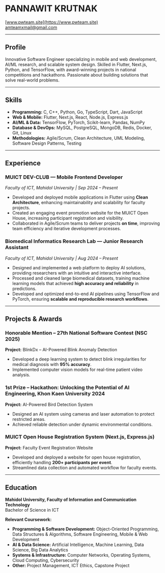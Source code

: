 # PANNAWIT KRUTNAK

[www.pwteam.site](https://www.pwteam.site)  
amteamxmail@gmail.com

---

## Profile
Innovative Software Engineer specializing in mobile and web development, AI/ML research, and scalable system design. Skilled in Flutter, Next.js, Python, and TensorFlow, with award-winning projects in national competitions and hackathons. Passionate about building solutions that solve real-world problems.

---

## Skills

- **Programming:** C, C++, Python, Go, TypeScript, Dart, JavaScript  
- **Web & Mobile:** Flutter, Next.js, React, Node.js, Express.js  
- **AI/ML & Data:** TensorFlow, PyTorch, Scikit-learn, Pandas, NumPy  
- **Database & DevOps:** MySQL, PostgreSQL, MongoDB, Redis, Docker, Git, Linux  
- **Methodologies:** Agile/Scrum, Clean Architecture, UML Modeling, Software Design Patterns, Testing  

---

## Experience

### **MUICT DEV-CLUB — Mobile Frontend Developer**  
*Faculty of ICT, Mahidol University | Sep 2024 – Present*  
- Developed and deployed mobile applications in Flutter using **Clean Architecture**, enhancing maintainability and scalability for faculty projects.  
- Created an engaging event promotion website for the MUICT Open House, increasing participant registration and visibility.  
- Collaborated in Agile/Scrum teams to deliver projects **on time**, improving team efficiency and iterative development processes.  


### **Biomedical Informatics Research Lab — Junior Research Assistant**  
*Faculty of ICT, Mahidol University | Aug 2024 – Present*  
- Designed and implemented a web platform to deploy AI solutions, providing researchers with an intuitive and interactive interface.  
- Processed and cleaned large biomedical datasets, training machine learning models that achieved **high accuracy and reliability** in predictions.  
- Developed and optimized end-to-end AI pipelines using TensorFlow and PyTorch, ensuring **scalable and reproducible research workflows**.  


---

## Projects & Awards

### **Honorable Mention – 27th National Software Contest (NSC 2025)**  
**Project:** BlinkDx – AI-Powered Blink Anomaly Detection  
- Developed a deep learning system to detect blink irregularities for medical diagnosis with **95% accuracy**.  
- Implemented computer vision models for real-time patient video analysis.

### **1st Prize – Hackathon: Unlocking the Potential of AI Engineering, Khon Kaen University 2024**  
**Project:** AI-Powered Bird Detection System  
- Designed an AI system using cameras and laser automation to protect restricted areas.  
- Achieved reliable detection under dynamic environmental conditions.

### **MUICT Open House Registration System (Next.js, Express.js)**  
**Project:** Faculty Event Registration Website  
- Developed and deployed a website for open house registration, efficiently handling **200+ participants per event**.  
- Streamlined data collection and automated workflow for faculty events.


---

## Education

**Mahidol University, Faculty of Information and Communication Technology**  
Bachelor of Science in ICT  

**Relevant Coursework:**  
- **Programming & Software Development:** Object-Oriented Programming, Data Structures & Algorithms, Software Engineering, Mobile & Web Development  
- **AI & Data Science:** Artificial Intelligence, Machine Learning, Data Science, Big Data Analytics  
- **Systems & Infrastructure:** Computer Networks, Operating Systems, Cloud Computing, Cybersecurity  
- **Other:**  Project Management, ICT Ethics, Capstone Project
